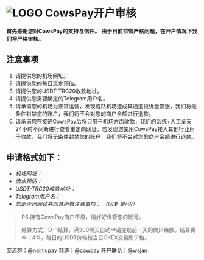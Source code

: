 # ![LOGO](fav2.ico "LOGO") CowsPay开户审核

**首先感谢您对CowsPay的支持与信任。**
**由于目前监管严格问题，在开户情况下我们将严格审核。**

## 注意事项

1. 请提供您的机场网址。
2. 请提供您的每日流水预估。
3. 请提供您的USDT-TRC20收款地址。
4. 请提供您需要绑定的Telegram用户名。
5. 请承诺您的机场为正常运营，发现跑路机场造成其通道投诉量暴涨，我们将无条件封禁您的账户，我们将不会对您的商户余额进行退款。
6. 请承诺您在接通CowsPay后将只用于机场方面收款，我们的系统+人工全天24小时不间断进行查看重定向网址。若发现您使用CowsPay接入其他行业用于收款，我们将无条件封禁您的账户，我们将不会对您的商户余额进行退款。

## 申请格式如下：
- *机场网址：*
- *流水预估：*
- *USDT-TRC20收款地址：*
- *Telegram用户名：*
- *您是否已阅读并同意所有注意事项：      （回复 是/否）*


> PS.持有CowsPay商户不易，请好好保管您的账号。

> 结算方式，D+1结算，满300隔天自动申请提现前一天的商户余额。结算费率：4%，每日的USDT价格按当日OKEX交易所价格。

交流群：[@nainiupay](https://t.me/nainiupay "@nainiupay")
频道：[@cowpay](https://t.me/cowpay "@cowpay")
开户联系：[@wsjan](https://t.me/wsjan "@wsjan")
